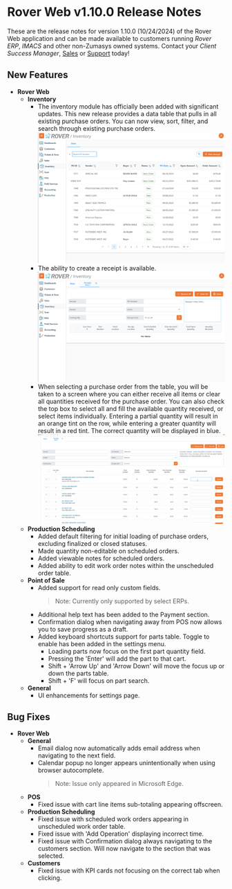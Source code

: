 # Rover Web v1.10.0 Release Notes

<badge text= "Version 1.10.0" vertical="middle" />

<PageHeader />

These are the release notes for version 1.10.0 (10/24/2024) of the Rover Web application and can be made available to customers running _Rover ERP_, _IMACS_ and other non-Zumasys owned systems. Contact your _Client Success Manager_, [Sales](mailto:sales@zumasys.com?subject=Rover%20Web%20v1.10.0) or [Support](mailto:help@zumasys.com?subject=Rover%20Web%20v1.10.0) today!

## New Features

- **Rover Web**
  - **Inventory**
    - The inventory module has officially been added with significant updates. This new release provides a data table that pulls in all existing purchase orders. You can now view, sort, filter, and search through existing purchase orders.
      ![Inventory](./inventory-module.png)
    - The ability to create a receipt is available.
      ![New Receipt](./new-receipt.png)
    - When selecting a purchase order from the table, you will be taken to a screen where you can either receive all items or clear all quantities received for the purchase order. You can also check the top box to select all and fill the available quantity received, or select items individually. Entering a partial quantity will result in an orange tint on the row, while entering a greater quantity will result in a red tint. The correct quantity will be displayed in blue.
      ![Select Receipt](./inventory-row-handling.gif)
  - **Production Scheduling**
    - Added default filtering for initial loading of purchase orders, excluding finalized or closed statuses.
    - Made quantity non-editable on scheduled orders.
    - Added viewable notes for scheduled orders.
    - Added ability to edit work order notes within the unscheduled order table.
  - **Point of Sale**
    - Added support for read only custom fields.
      > Note: Currently only supported by select ERPs.
    - Additional help text has been added to the Payment section.
    - Confirmation dialog when navigating away from POS now allows you to save progress as a draft.
    - Added keyboard shortcuts support for parts table. Toggle to enable has been added in the settings menu.
      - Loading parts now focus on the first part quantity field.
      - Pressing the 'Enter' will add the part to that cart.
      - Shift + 'Arrow Up' and 'Arrow Down' will move the focus up or down the parts table.
      - Shift + 'F' will focus on part search.
  - **General**
    - UI enhancements for settings page.

## Bug Fixes

- **Rover Web**
  - **General**
    - Email dialog now automatically adds email address when navigating to the next field.
    - Calendar popup no longer appears unintentionally when using browser autocomplete.
      > Note: Issue only appeared in Microsoft Edge.
  - **POS**
    - Fixed issue with cart line items sub-totaling appearing offscreen.
  - **Production Scheduling**
    - Fixed issue with scheduled work orders appearing in unscheduled work order table.
    - Fixed issue with 'Add Operation' displaying incorrect time.
    - Fixed issue with Confirmation dialog always navigating to the customers section. Will now navigate to the section that was selected.
  - **Customers**
    - Fixed issue with KPI cards not focusing on the correct tab when clicking.
